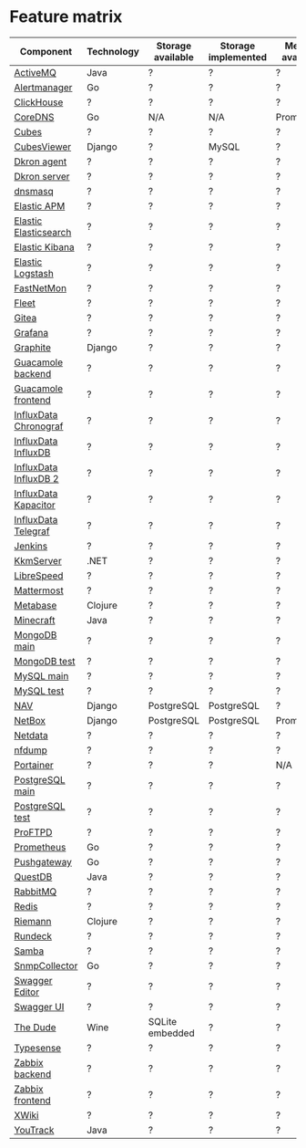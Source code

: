 # Feature matrix

| Component | Technology | Storage available | Storage implemented | Metrics available | Metrics implemented | Other required/available | Other implemented
| --------- | ---------- | ----------------- | ------------------- | ----------------- | ------------------- | ------------------------ | -------------------
| [ActiveMQ](../message-queues/activemq) | Java | ? | ? | ? | ? | ? | ?
| [Alertmanager](../prometheus/alertmanager) | Go | ? | ? | ? | ? | ? | ?
| [ClickHouse](../databases/clickhouse) | ? | ? | ? | ? | ? | ? | ?
| [CoreDNS](../dns/coredns) | Go | N/A | N/A | Prometheus | Prometheus | ? | ?
| [Cubes](../business-intelligence/cubes/backend) | ? | ? | ? | ? | ? | ? | ?
| [CubesViewer](../business-intelligence/cubes/frontend) | Django | ? | MySQL | ? | ? | ? | ?
| [Dkron agent](../workload-automation/dkron/agent) | ? | ? | ? | ? | ? | ? | ?
| [Dkron server](../workload-automation/dkron/server) | ? | ? | ? | ? | ? | ? | ?
| [dnsmasq](../dns/dnsmasq) | ? | ? | ? | ? | ? | ? | ?
| [Elastic APM](../elastic/apm) | ? | ? | ? | ? | ? | ? | ?
| [Elastic Elasticsearch](../elastic/elasticsearch) | ? | ? | ? | ? | ? | ? | ?
| [Elastic Kibana](../elastic/kibana) | ? | ? | ? | ? | ? | ? | ?
| [Elastic Logstash](../elastic/logstash) | ? | ? | ? | ? | ? | ? | ?
| [FastNetMon](../network-monitoring/fastnetmon) | ? | ? | ? | ? | ? | ? | ?
| [Fleet](../fleet) | ? | ? | ? | ? | ? | ? | ?
| [Gitea](../gitea) | ? | ? | ? | ? | ? | ? | ?
| [Grafana](../grafana) | ? | ? | ? | ? | ? | ? | ?
| [Graphite](../graphite-statsd) | Django | ? | ? | ? | ? | ? | ?
| [Guacamole backend](../guacamole/backend) | ? | ? | ? | ? | ? | ? | ?
| [Guacamole frontend](../guacamole/frontend) | ? | ? | ? | ? | ? | ? | ?
| [InfluxData Chronograf](../influxdata/v1/chronograf) | ? | ? | ? | ? | ? | ? | ?
| [InfluxData InfluxDB](../influxdata/v1/influxdb) | ? | ? | ? | ? | ? | ? | ?
| [InfluxData InfluxDB 2](../influxdata/influxdb-2) | ? | ? | ? | ? | ? | ? | ?
| [InfluxData Kapacitor](../influxdata/v1/kapacitor)| ? | ? | ? | ? | ? | ? | ?
| [InfluxData Telegraf](../influxdata/telegraf) | ? | ? | ? | ? | ? | ? | ?
| [Jenkins](../jenkins) | ? | ? | ? | ? | ? | ? | ?
| [KkmServer](../kkmserver) | .NET | ? | ? | ? | ? | ? | ?
| [LibreSpeed](../librespeed) | ? | ? | ? | ? | ? | ? | ?
| [Mattermost](../mattermost) | ? | ? | ? | ? | ? | ? | ?
| [Metabase](../business-intelligence/metabase) | Clojure | ? | ? | ? | ? | ? | ?
| [Minecraft](../minecraft) | Java | ? | ? | ? | ? | ? | ?
| [MongoDB main](../databases/mongodb/main) | ? | ? | ? | ? | ? | ? | ?
| [MongoDB test](../databases/mongodb/test) | ? | ? | ? | ? | ? | ? | ?
| [MySQL main](../databases/mysql/main) | ? | ? | ? | ? | ? | ? | ?
| [MySQL test](../databases/mysql/test) | ? | ? | ? | ? | ? | ? | ?
| [NAV](../network-monitoring/nav) | Django | PostgreSQL | PostgreSQL | ? | ? | ? | ?
| [NetBox](../netbox) | Django | PostgreSQL | PostgreSQL | Prometheus | Prometheus | Redis | Redis
| [Netdata](../netdata) | ? | ? | ? | ? | ? | ? | ?
| [nfdump](../network-monitoring/nfdump) | ? | ? | ? | ? | ? | ? | ?
| [Portainer](../portainer) | ? | ? | ? | N/A | N/A | N/A | N/A
| [PostgreSQL main](../databases/postgresql/main) | ? | ? | ? | ? | ? | ? | ?
| [PostgreSQL test](../databases/postgresql/test) | ? | ? | ? | ? | ? | ? | ?
| [ProFTPD](../file-sharing/proftpd) | ? | ? | ? | ? | ? | ? | ?
| [Prometheus](../prometheus/prometheus) | Go | ? | ? | ? | ? | ? | ?
| [Pushgateway](../prometheus/pushgateway) | Go | ? | ? | ? | ? | ? | ?
| [QuestDB](../databases/questdb) | Java | ? | ? | ? | ? | ? | ?
| [RabbitMQ](../message-queues/rabbitmq) | ? | ? | ? | ? | ? | ? | ?
| [Redis](../redis) | ? | ? | ? | ? | ? | ? | ?
| [Riemann](../riemann) | Clojure | ? | ? | ? | ? | ? | ?
| [Rundeck](../workload-automation/rundeck) | ? | ? | ? | ? | ? | ? | ?
| [Samba](../file-sharing/samba) | ? | ? | ? | ? | ? | ? | ?
| [SnmpCollector](../network-monitoring/snmpcollector) | Go | ? | ? | ? | ? | ? | ?
| [Swagger Editor](../swagger/editor) | ? | ? | ? | ? | ? | ? | ?
| [Swagger UI](../swagger/ui) | ? | ? | ? | ? | ? | ? | ?
| [The Dude](../network-monitoring/the-dude) | Wine | SQLite embedded | ? | ? | ? | ? | ?
| [Typesense](../typesense) | ? | ? | ? | ? | ? | ? | ?
| [Zabbix backend](../network-monitoring/zabbix/backend) | ? | ? | ? | ? | ? | ? | ?
| [Zabbix frontend](../network-monitoring/zabbix/frontend) | ? | ? | ? | ? | ? | ? | ?
| [XWiki](../xwiki) | ? | ? | ? | ? | ? | ? | ?
| [YouTrack](../youtrack) | Java | ? | ? | ? | ? | ? | ?
